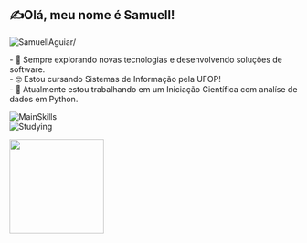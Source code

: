 ## ✍Olá, meu nome é <strong>Samuell!</strong>
<p align="left"> <img src=https://komarev.com/ghpvc/?username=SamuellAguiar alt=SamuellAguiar/> </p>
<p>
  - 🤔 Sempre explorando novas tecnologias e desenvolvendo soluções de software. <br>
  - 🤓 Estou cursando Sistemas de Informação pela UFOP!<br>
  - 🔭 Atualmente estou trabalhando em um Iniciação Científica com analíse de dados em Python.
  <br>
</p>
<div>
    <img src="https://github-readme-tech-stack.vercel.app/api/cards? 
    title=Main+Skills&fontSize=16&lineCount=1&line1=html5%2Chtml5%2Cb96022%3Bcss3%2Ccss3%2C3673ad%3Bjavascript%2Cjavascript%2Cf8fa1c%3Bjava%2Cjava%2Cf29e59%3B" 
    alt="MainSkills"/>
</div>

<div>
    <img src="https://github-readme-tech-stack.vercel.app/api/cards?        
    title=Studying&fontSize=16&lineCount=1&line1=react%2Creact%2C971d1d%3Btypescript%2Ctypescript%2C2d928e%3B" alt="Studying" />
</div>

<div>
    <p align="center">
      <a href="https://github.com/SamuellAguiar">
        <img align="left" height="165" src="https://github-readme-stats.vercel.app/api?      
        username=SamuellAguiar&theme=tokyonight&show_icons=true&count_private=true&include_all_commits=true" />
    </a>
  </p>
</div>
<br>
